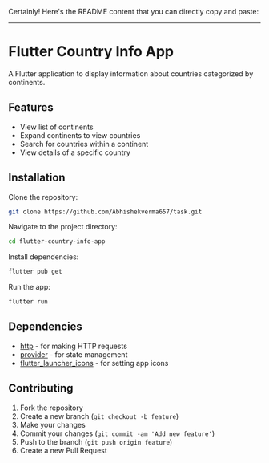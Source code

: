 Certainly! Here's the README content that you can directly copy and paste:

---

# Flutter Country Info App

A Flutter application to display information about countries categorized by continents.

## Features

- View list of continents
- Expand continents to view countries
- Search for countries within a continent
- View details of a specific country

## Installation

Clone the repository:
```bash
git clone https://github.com/Abhishekverma657/task.git
```

Navigate to the project directory:
```bash
cd flutter-country-info-app
```

Install dependencies:
```bash
flutter pub get
```

Run the app:
```bash
flutter run
```

 

## Dependencies

- [http](https://pub.dev/packages/http) - for making HTTP requests
- [provider](https://pub.dev/packages/provider) - for state management
- [flutter_launcher_icons](https://pub.dev/packages/flutter_launcher_icons) - for setting app icons

## Contributing

1. Fork the repository
2. Create a new branch (`git checkout -b feature`)
3. Make your changes
4. Commit your changes (`git commit -am 'Add new feature'`)
5. Push to the branch (`git push origin feature`)
6. Create a new Pull Request

 
